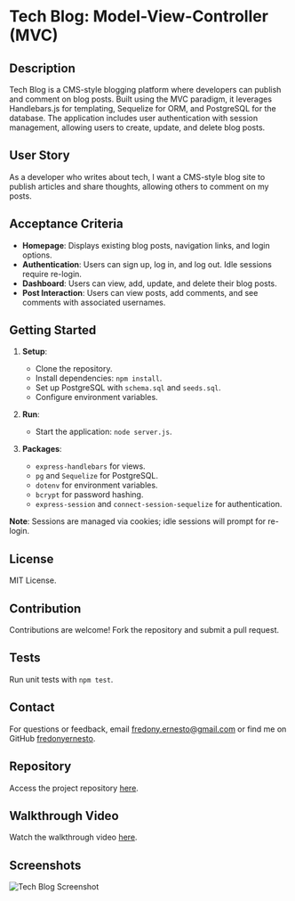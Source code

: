 # Tech Blog: Model-View-Controller (MVC)

## Description

Tech Blog is a CMS-style blogging platform where developers can publish and comment on blog posts. Built using the MVC paradigm, it leverages Handlebars.js for templating, Sequelize for ORM, and PostgreSQL for the database. The application includes user authentication with session management, allowing users to create, update, and delete blog posts.

## User Story

As a developer who writes about tech, I want a CMS-style blog site to publish articles and share thoughts, allowing others to comment on my posts.

## Acceptance Criteria

- **Homepage**: Displays existing blog posts, navigation links, and login options.
- **Authentication**: Users can sign up, log in, and log out. Idle sessions require re-login.
- **Dashboard**: Users can view, add, update, and delete their blog posts.
- **Post Interaction**: Users can view posts, add comments, and see comments with associated usernames.

## Getting Started

1. **Setup**:
   - Clone the repository.
   - Install dependencies: `npm install`.
   - Set up PostgreSQL with `schema.sql` and `seeds.sql`.
   - Configure environment variables.

2. **Run**:
   - Start the application: `node server.js`.

3. **Packages**:
   - `express-handlebars` for views.
   - `pg` and `Sequelize` for PostgreSQL.
   - `dotenv` for environment variables.
   - `bcrypt` for password hashing.
   - `express-session` and `connect-session-sequelize` for authentication.

**Note**: Sessions are managed via cookies; idle sessions will prompt for re-login.

## License

MIT License.

## Contribution

Contributions are welcome! Fork the repository and submit a pull request.

## Tests

Run unit tests with `npm test`.

## Contact

For questions or feedback, email [fredony.ernesto@gmail.com](mailto:fredony.ernesto@gmail.com) or find me on GitHub [fredonyernesto](https://github.com/fredonyernesto).

## Repository

Access the project repository [here](httpsgit://github.com/fredonyernesto/tech-blog).

## Walkthrough Video

Watch the walkthrough video [here](https://link-to-your-video).

## Screenshots

![Tech Blog Screenshot](link-to-screenshot.png)

